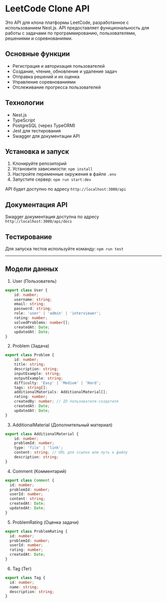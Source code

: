 # LeetCode Clone API

Это API для клона платформы LeetCode, разработанное с использованием Nest.js. API предоставляет функциональность для работы с задачами по программированию, пользователями, решениями и соревнованиями.

## Основные функции

- Регистрация и авторизация пользователей
- Создание, чтение, обновление и удаление задач
- Отправка решений и их оценка
- Управление соревнованиями
- Отслеживание прогресса пользователей

## Технологии

- Nest.js
- TypeScript
- PostgreSQL (через TypeORM)
- Jest для тестирования
- Swagger для документации API

## Установка и запуск

1. Клонируйте репозиторий
2. Установите зависимости: `npm install`
3. Настройте переменные окружения в файле `.env`
4. Запустите сервер: `npm run start:dev`

API будет доступно по адресу `http://localhost:3000/api`

## Документация API

Swagger документация доступна по адресу `http://localhost:3000/api/docs`

## Тестирование

Для запуска тестов используйте команду: `npm run test`

---

## Модели данных
1.	User (Пользователь)
```ts
export class User {
    id: number;
    username: string;
    email: string;
    password: string;
    role: 'user' | 'admin' | 'interviewer';
    rating: number;
    solvedProblems: number[];
    createdAt: Date;
    updatedAt: Date;
}
```
2.	Problem (Задача)
```ts
export class Problem {
    id: number;
    title: string;
    description: string;
    inputExample: string;
    outputExample: string;
    difficulty: 'Easy' | 'Medium' | 'Hard';
    tags: string[];
    additionalMaterials: AdditionalMaterial[];
    rating: number;
    createdBy: number; // ID пользователя-создателя
    createdAt: Date;
    updatedAt: Date;
}
```
3.	AdditionalMaterial (Дополнительный материал)
```ts
export class AdditionalMaterial {
    id: number;
    problemId: number;
    type: 'file' | 'link';
    content: string; // URL для ссылок или путь к файлу
    description: string;
}
```
4. Comment (Комментарий)
```ts
export class Comment {
  id: number;
  problemId: number;
  userId: number;
  content: string;
  createdAt: Date;
  updatedAt: Date;
}
```
5. ProblemRating (Оценка задачи)
```ts
export class ProblemRating {
  id: number;
  problemId: number;
  userId: number;
  rating: number;
  createdAt: Date;
}
```
6. Tag (Тег)
```ts
export class Tag {
  id: number;
  name: string;
  description: string;
}
```
